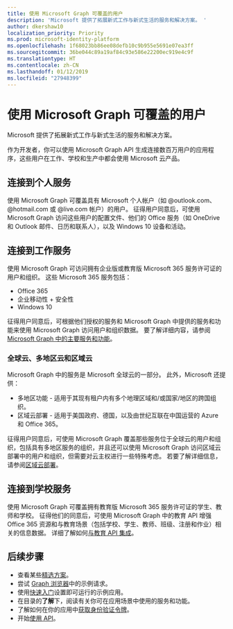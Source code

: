 ```yaml
---
title: 使用 Microsoft Graph 可覆盖的用户
description: 'Microsoft 提供了拓展新式工作与新式生活的服务和解决方案。 '
author: dkershaw10
localization_priority: Priority
ms.prod: microsoft-identity-platform
ms.openlocfilehash: 1f68023bb86ee08defb10c9b955e5691e07ea3ff
ms.sourcegitcommit: 36be044c89a19af84c93e586e22200ec919e4c9f
ms.translationtype: HT
ms.contentlocale: zh-CN
ms.lasthandoff: 01/12/2019
ms.locfileid: "27948399"
---
```

# <a name="users-you-can-reach-with-microsoft-graph"></a>使用 Microsoft Graph 可覆盖的用户

Microsoft 提供了拓展新式工作与新式生活的服务和解决方案。 

作为开发者，你可以使用 Microsoft Graph API 生成连接数百万用户的应用程序，这些用户在工作、学校和生产中都会使用 Microsoft 云产品。 

## <a name="connect-to-personal-services"></a>连接到个人服务

使用 Microsoft Graph 可覆盖具有 Microsoft 个人帐户（如 @outlook.com、@hotmail.com 或 @live.com 帐户）的用户。 征得用户同意后，可使用 Microsoft Graph 访问这些用户的配置文件、他们的 Office 服务（如 OneDrive 和 Outlook 邮件、日历和联系人），以及 Windows 10 设备和活动。

## <a name="connect-to-work-services"></a>连接到工作服务

使用 Microsoft Graph 可访问拥有企业版或教育版 Microsoft 365 服务许可证的用户和组织。 这些 Microsoft 365 服务包括：

-   Office 365
-   企业移动性 + 安全性 
-   Windows 10 

征得用户同意后，可根据他们授权的服务和 Microsoft Graph 中提供的服务和功能来使用 Microsoft Graph 访问用户和组织数据。 要了解详细内容，请参阅 [Microsoft Graph 中的主要服务和功能](overview-major-services.md)。

### <a name="worldwide-multigeo-and-national-clouds"></a>全球云、多地区云和区域云
Microsoft Graph 中的服务是 Microsoft 全球云的一部分。 此外，Microsoft 还提供：

-   多地区功能 - 适用于其现有租户内有多个地理区域和/或国家/地区的跨国组织。
-   区域云部署 - 适用于美国政府、德国，以及由世纪互联在中国运营的 Azure 和 Office 365。

征得用户同意后，可使用 Microsoft Graph 覆盖那些服务位于全球云的用户和组织，包括具有多地区服务的组织，并且还可以使用 Microsoft Graph 访问区域云部署中的用户和组织，但需要对云主权进行一些特殊考虑。 若要了解详细信息，请参阅[区域云部署](deployments.md)。

## <a name="connect-to-school-services"></a>连接到学校服务

使用 Microsoft Graph 可覆盖拥有教育版 Microsoft 365 服务许可证的学生、教师和学校。 征得他们的同意后，可使用 Microsoft Graph 中的教育 API 增强 Office 365 资源和与教育场景（包括学校、学生、教师、班级、注册和作业）相关的信息数据。 详细了解如何[与教育 API 集成](education-concept-overview.md)。

## <a name="next-steps"></a>后续步骤

- 查看某些[精选方案](https://developer.microsoft.com/graph/examples)。
- 尝试 [Graph 浏览器](https://developer.microsoft.com/graph/graph-explorer)中的示例请求。
- 使用[快速入门](https://developer.microsoft.com/graph/quick-start)设置即可运行的示例应用。
- 在目录的**了解**下，阅读有关你可在应用场景中使用的服务和功能。 
- 了解如何在你的应用中[获取身份验证令牌](auth-overview.md)。
- 开始[使用 API](use-the-api.md)。
